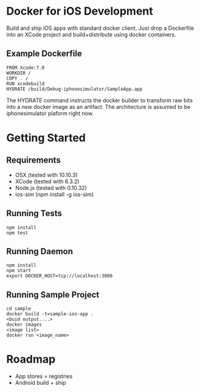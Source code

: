 # Docker for iOS Development
Build and ship iOS apps with standard docker client. Just drop a Dockerfile into an XCode project and build+distribute using docker containers.

## Example Dockerfile
```
FROM Xcode:7.0
WORKDIR /
COPY . /
RUN xcodebuild
HYDRATE /build/Debug-iphonesimulator/SampleApp.app
```
The HYDRATE command instructs the docker builder to transform raw bits
into a _new_ docker image as an artifact. The architecture is assumed to be iphonesimulator plaform right now.

# Getting Started

## Requirements

  * OSX (tested with 10.10.3)
  * XCode (tested with 6.3.2)
  * Node.js (tested with 0.10.32)
  * ios-sim (npm install -g ios-sim)

## Running Tests

```
npm install 
npm test
```

## Running Daemon
```
npm install
npm start
export DOCKER_HOST=tcp://localhost:3000
```

## Running Sample Project
```
cd sample
docker build -t=sample-ios-app .
<buid output....>
docker images
<image list>
docker run <image_name>
```

# Roadmap
  * App stores = registries
  * Android build + ship